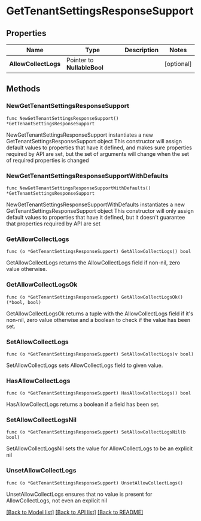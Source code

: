 # GetTenantSettingsResponseSupport

## Properties

Name | Type | Description | Notes
------------ | ------------- | ------------- | -------------
**AllowCollectLogs** | Pointer to **NullableBool** |  | [optional] 

## Methods

### NewGetTenantSettingsResponseSupport

`func NewGetTenantSettingsResponseSupport() *GetTenantSettingsResponseSupport`

NewGetTenantSettingsResponseSupport instantiates a new GetTenantSettingsResponseSupport object
This constructor will assign default values to properties that have it defined,
and makes sure properties required by API are set, but the set of arguments
will change when the set of required properties is changed

### NewGetTenantSettingsResponseSupportWithDefaults

`func NewGetTenantSettingsResponseSupportWithDefaults() *GetTenantSettingsResponseSupport`

NewGetTenantSettingsResponseSupportWithDefaults instantiates a new GetTenantSettingsResponseSupport object
This constructor will only assign default values to properties that have it defined,
but it doesn't guarantee that properties required by API are set

### GetAllowCollectLogs

`func (o *GetTenantSettingsResponseSupport) GetAllowCollectLogs() bool`

GetAllowCollectLogs returns the AllowCollectLogs field if non-nil, zero value otherwise.

### GetAllowCollectLogsOk

`func (o *GetTenantSettingsResponseSupport) GetAllowCollectLogsOk() (*bool, bool)`

GetAllowCollectLogsOk returns a tuple with the AllowCollectLogs field if it's non-nil, zero value otherwise
and a boolean to check if the value has been set.

### SetAllowCollectLogs

`func (o *GetTenantSettingsResponseSupport) SetAllowCollectLogs(v bool)`

SetAllowCollectLogs sets AllowCollectLogs field to given value.

### HasAllowCollectLogs

`func (o *GetTenantSettingsResponseSupport) HasAllowCollectLogs() bool`

HasAllowCollectLogs returns a boolean if a field has been set.

### SetAllowCollectLogsNil

`func (o *GetTenantSettingsResponseSupport) SetAllowCollectLogsNil(b bool)`

 SetAllowCollectLogsNil sets the value for AllowCollectLogs to be an explicit nil

### UnsetAllowCollectLogs
`func (o *GetTenantSettingsResponseSupport) UnsetAllowCollectLogs()`

UnsetAllowCollectLogs ensures that no value is present for AllowCollectLogs, not even an explicit nil

[[Back to Model list]](../README.md#documentation-for-models) [[Back to API list]](../README.md#documentation-for-api-endpoints) [[Back to README]](../README.md)


